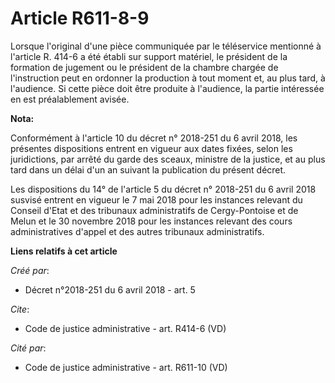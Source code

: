 # Article R611-8-9

Lorsque l'original d'une pièce communiquée par le téléservice mentionné à l'article R. 414-6 a été établi sur support
matériel, le président de la formation de jugement ou le président de la chambre chargée de l'instruction peut en ordonner la
production à tout moment et, au plus tard, à l'audience. Si cette pièce doit être produite à l'audience, la partie intéressée
en est préalablement avisée.

**Nota:**

Conformément à l'article 10 du décret n° 2018-251 du 6 avril 2018, les présentes dispositions entrent en vigueur aux dates
fixées, selon les juridictions, par arrêté du garde des sceaux, ministre de la justice, et au plus tard dans un délai d'un an
suivant la publication du présent décret.

Les dispositions du 14° de l'article 5 du décret n° 2018-251 du 6 avril 2018 susvisé entrent en vigueur le 7 mai 2018 pour
les instances relevant du Conseil d'Etat et des tribunaux administratifs de Cergy-Pontoise et de Melun et le 30 novembre 2018
pour les instances relevant des cours administratives d'appel et des autres tribunaux administratifs.

**Liens relatifs à cet article**

_Créé par_:

  - Décret n°2018-251 du 6 avril 2018 - art. 5

_Cite_:

  - Code de justice administrative - art. R414-6 (VD)

_Cité par_:

  - Code de justice administrative - art. R611-10 (VD)
